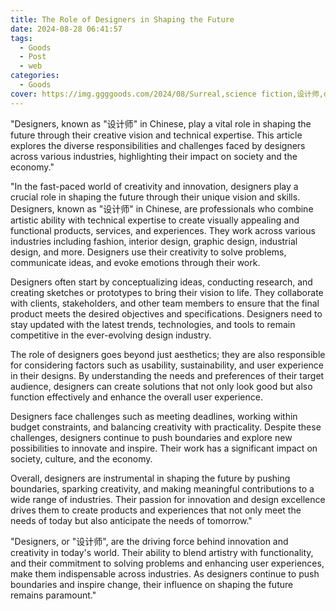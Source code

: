 ```yaml
---
title: The Role of Designers in Shaping the Future
date: 2024-08-28 06:41:57
tags:
  - Goods
  - Post
  - web
categories:
  - Goods
cover: https://img.ggggoods.com/2024/08/Surreal,science fiction,设计师,designer,technology,tech,diagrams,renderings,colors_20240830_00001_.png
---
```


"Designers, known as \"设计师\" in Chinese, play a vital role in shaping the future through their creative vision and technical expertise. This article explores the diverse responsibilities and challenges faced by designers across various industries, highlighting their impact on society and the economy."

"In the fast-paced world of creativity and innovation, designers play a crucial role in shaping the future through their unique vision and skills. Designers, known as \"设计师\" in Chinese, are professionals who combine artistic ability with technical expertise to create visually appealing and functional products, services, and experiences. They work across various industries including fashion, interior design, graphic design, industrial design, and more. Designers use their creativity to solve problems, communicate ideas, and evoke emotions through their work.

Designers often start by conceptualizing ideas, conducting research, and creating sketches or prototypes to bring their vision to life. They collaborate with clients, stakeholders, and other team members to ensure that the final product meets the desired objectives and specifications. Designers need to stay updated with the latest trends, technologies, and tools to remain competitive in the ever-evolving design industry.

The role of designers goes beyond just aesthetics; they are also responsible for considering factors such as usability, sustainability, and user experience in their designs. By understanding the needs and preferences of their target audience, designers can create solutions that not only look good but also function effectively and enhance the overall user experience.

Designers face challenges such as meeting deadlines, working within budget constraints, and balancing creativity with practicality. Despite these challenges, designers continue to push boundaries and explore new possibilities to innovate and inspire. Their work has a significant impact on society, culture, and the economy.

Overall, designers are instrumental in shaping the future by pushing boundaries, sparking creativity, and making meaningful contributions to a wide range of industries. Their passion for innovation and design excellence drives them to create products and experiences that not only meet the needs of today but also anticipate the needs of tomorrow."

"Designers, or \"设计师\", are the driving force behind innovation and creativity in today's world. Their ability to blend artistry with functionality, and their commitment to solving problems and enhancing user experiences, make them indispensable across industries. As designers continue to push boundaries and inspire change, their influence on shaping the future remains paramount."
